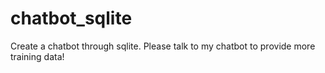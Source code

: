# chatbot_sqlite
Create a chatbot through sqlite. Please talk to my chatbot to provide more training data!
